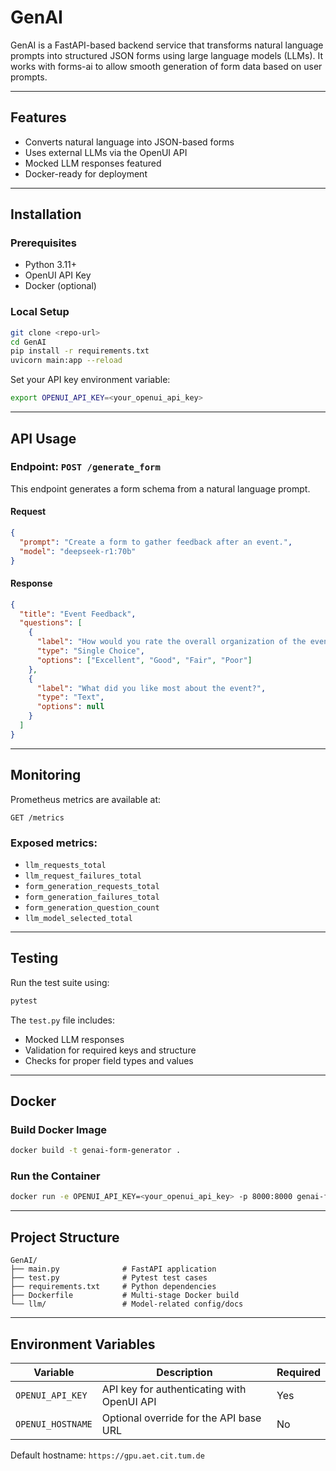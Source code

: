 # GenAI  

GenAI is a FastAPI-based backend service that transforms natural language prompts into structured JSON forms using large language models (LLMs). It works with forms-ai to allow smooth generation of form data based on user prompts.

---

## Features

- Converts natural language into JSON-based forms
- Uses external LLMs via the OpenUI API
- Mocked LLM responses featured
- Docker-ready for deployment

---

## Installation

### Prerequisites

- Python 3.11+
- OpenUI API Key
- Docker (optional)

### Local Setup

```bash
git clone <repo-url>
cd GenAI
pip install -r requirements.txt
uvicorn main:app --reload
```

Set your API key environment variable:

```bash
export OPENUI_API_KEY=<your_openui_api_key>
```

---

## API Usage

### Endpoint: `POST /generate_form`

This endpoint generates a form schema from a natural language prompt.

#### Request

```json
{
  "prompt": "Create a form to gather feedback after an event.",
  "model": "deepseek-r1:70b"
}
```

#### Response

```json
{
  "title": "Event Feedback",
  "questions": [
    {
      "label": "How would you rate the overall organization of the event?",
      "type": "Single Choice",
      "options": ["Excellent", "Good", "Fair", "Poor"]
    },
    {
      "label": "What did you like most about the event?",
      "type": "Text",
      "options": null
    }
  ]
}
```

---

## Monitoring

Prometheus metrics are available at:

```
GET /metrics
```

### Exposed metrics:

- `llm_requests_total`
- `llm_request_failures_total`
- `form_generation_requests_total`
- `form_generation_failures_total`
- `form_generation_question_count`
- `llm_model_selected_total`

---

## Testing

Run the test suite using:

```bash
pytest
```

The `test.py` file includes:

- Mocked LLM responses
- Validation for required keys and structure
- Checks for proper field types and values

---

## Docker

### Build Docker Image

```bash
docker build -t genai-form-generator .
```

### Run the Container

```bash
docker run -e OPENUI_API_KEY=<your_openui_api_key> -p 8000:8000 genai-form-generator
```

---

## Project Structure

```
GenAI/
├── main.py              # FastAPI application
├── test.py              # Pytest test cases
├── requirements.txt     # Python dependencies
├── Dockerfile           # Multi-stage Docker build
└── llm/                 # Model-related config/docs
```

---

## Environment Variables

| Variable           | Description                                  | Required |
|--------------------|----------------------------------------------|----------|
| `OPENUI_API_KEY`   | API key for authenticating with OpenUI API   | Yes       |
| `OPENUI_HOSTNAME`  | Optional override for the API base URL       | No       |

Default hostname: `https://gpu.aet.cit.tum.de`
